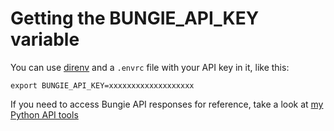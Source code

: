 # Getting the BUNGIE_API_KEY variable

You can use [direnv](https://direnv.net/) and a `.envrc` file with your API key in it, like this:

```
export BUNGIE_API_KEY=xxxxxxxxxxxxxxxxxxx
```

If you need to access Bungie API responses for reference, take a look at [my Python API tools](https://github.com/nrb/destiny2_api_tools)
